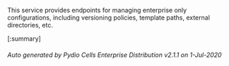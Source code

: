 






This service provides endpoints for managing enterprise only configurations, including versioning policies, template paths, external directories, etc.

[:summary]

###### Auto generated by Pydio Cells Enterprise Distribution v2.1.1 on 1-Jul-2020
